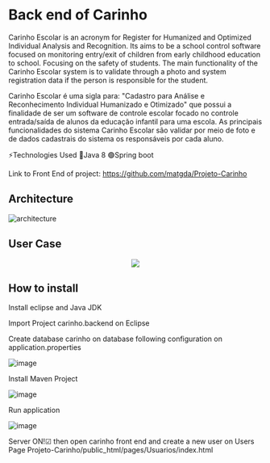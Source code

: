 # Back end of Carinho


Carinho Escolar is an acronym for Register for Humanized and Optimized Individual Analysis and Recognition. Its aims to be a school control software focused on monitoring entry/exit of children from early childhood education to  school. Focusing on the safety of students. The main functionality of the Carinho Escolar system is to validate through a photo and system registration data if the person is responsible for the student. 


Carinho Escolar é uma sigla para: "Cadastro para Análise e Reconhecimento Individual Humanizado e Otimizado" que possui a finalidade de ser um software de controle escolar focado no controle entrada/saída de alunos da educação infantil para uma escola. As principais funcionalidades do sistema Carinho Escolar são validar por meio de foto e de dados cadastrais do sistema os responsáveis por cada aluno. 

⚡Technologies Used
🔴Java 8
🟢Spring boot


Link to Front End of project: https://github.com/matgda/Projeto-Carinho
## Architecture
![architecture](https://user-images.githubusercontent.com/30836537/174508148-5739ff07-df83-4ded-b9f5-8500c3f5c540.png)

## User Case
<p align="center">
  <img  src="https://user-images.githubusercontent.com/30836537/174508369-63b7b5b1-edaf-43c0-9b7e-2c966a59a8e9.png">
</p>

## How to install
Install eclipse and Java JDK

Import Project carinho.backend on Eclipse

Create database carinho on database following configuration on application.properties 

![image](https://user-images.githubusercontent.com/30836537/174511427-87f9d2f5-d5f5-4824-a02c-1457e091b236.png)

Install Maven Project

![image](https://user-images.githubusercontent.com/30836537/174511515-24a19e15-07b9-4ecc-ae90-bdbbee05519e.png)


Run application 

![image](https://user-images.githubusercontent.com/30836537/174511607-c5b691af-e392-44d1-ab1f-54104b9c3a94.png)

Server ON!☑ then open carinho front end and create a new user on Users Page Projeto-Carinho/public_html/pages/Usuarios/index.html 





